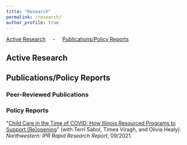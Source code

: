 ```yaml
---
title: "Research"
permalink: /research/
author_profile: true
---
```


[Active Research](#active) &nbsp; &nbsp; - &nbsp; &nbsp; [Publications/Policy Reports](#pubs) &nbsp; &nbsp;

<h2 id="active">
Active Research
</h2>


<h2 id="pubs">
Publications/Policy Reports
</h2>

### Peer-Reviewed Publications


### Policy Reports

"[Child Care in the Time of COVID: How Illinois Resourced Programs to Support (Re)opening](https://www.ipr.northwestern.edu/documents/reports/ipr-rapid-research-report-child-care-in-covid-sept-1-2021.pdf)" (with Terri Sabol, Timea Viragh, and Olivia Healy). *Northwestern: IPR Rapid Research Report*, 09/2021. 




[anamm]: https://sites.google.com/view/ana-moreno-maldonado/
[aplantinga]: https://www.bren.ucsb.edu/people/Faculty/andrew_plantinga.htm
[avb]: http://www.arthurvanbenthem.com/
[ccostello]: https://christopherjcostello.com/
[dfrye]: https://dustinfrye.github.io/
[dhc]: https://hernandezcortes.github.io/
[dmb]: https://www.devinbunten.com/
[eberkes]: https://sites.google.com/view/enricoberkes/home
[exf]: https://sites.google.com/site/ellenxfu/home
[jlin]: http://www.jlin.org
[kjack]: http://kelseyjack.bren.ucsb.edu/
[lar]: https://lyndseyrolheiser.com/
[led]: [https://www.lauraedee.com/]
[odeschenes]: https://econ.ucsb.edu/~olivier/
[poliva]: https://dornsife.usc.edu/paulina-oliva/
[pjf]: https://www.pauljferraro.com/
[ruben]: https://sites.google.com/view/rubengaetani
[vkb]: https://vkbostwick.weebly.com/
